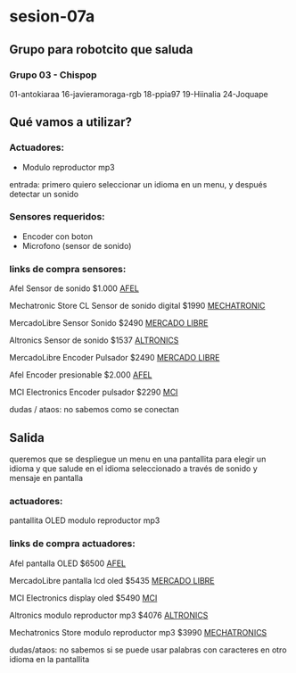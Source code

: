 # sesion-07a

## Grupo para robotcito que saluda

### Grupo 03 - Chispop

01-antokiaraa
16-javieramoraga-rgb
18-ppia97
19-Hiinalia
24-Joquape 

## Qué vamos a utilizar?

### Actuadores:
- Modulo reproductor mp3

entrada: primero quiero seleccionar un idioma en un menu, y después detectar un sonido

### Sensores requeridos:
- Encoder con boton
- Microfono (sensor de sonido)

### links de compra sensores:

Afel Sensor de  sonido $1.000
[AFEL](https://afel.cl/products/sensor-sonido-digital)

Mechatronic Store CL Sensor de sonido digital $1990
[MECHATRONIC](https://www.mechatronicstore.cl/sensor-de-sonido-digital-ajustable-hc-20/)

MercadoLibre Sensor Sonido $2490
[MERCADO LIBRE](https://articulo.mercadolibre.cl/MLC-437895383-sensor-sonido-microfono-analogo-digital-ky-037-mic-max--_JM)

Altronics Sensor de sonido $1537
[ALTRONICS](https://altronics.cl/sensor-sonido-ky-037)

MercadoLibre Encoder Pulsador $2490
[MERCADO LIBRE](https://articulo.mercadolibre.cl/MLC-443587887-modulo-encoder-rotatorio-potenciometro-pulsador-max--_JM)

Afel Encoder presionable $2.000
[AFEL](https://afel.cl/products/encoder-rotatorio-ky-040-360-grados)

MCI Electronics Encoder pulsador $2290
[MCI](https://mcielectronics.cl/shop/product/modulo-encoder-rotatorio-con-pulsador)

dudas / ataos:
no sabemos como se conectan

## Salida

queremos que se despliegue un menu en una pantallita para elegir un idioma y que salude en el idioma seleccionado a través de sonido y mensaje en pantalla

### actuadores:
pantallita OLED
modulo reproductor mp3

### links de compra actuadores:

Afel pantalla OLED $6500
[AFEL](https://afel.cl/products/pantalla-lcd-oled-1-3-128x64-caracteres-azules)

MercadoLibre pantalla lcd oled $5435
[MERCADO LIBRE](https://articulo.mercadolibre.cl/MLC-1673497965-pantalla-lcd-4-pines-128x64-oled-096-para-arduino-_JM)

MCI Electronics display oled $5490
[MCI](https://mcielectronics.cl/shop/product/display-oled-de-128-x-64-pixeles-controlable-por-i2c-29546/)

Altronics modulo reproductor mp3 $4076
[ALTRONICS](https://altronics.cl/reproductor-mp3-dfplayer-mini)

Mechatronics Store modulo reproductor mp3 $3990
[MECHATRONICS](https://www.mechatronicstore.cl/reproductor-mp3-wav-yx5300-micro-sd)

dudas/ataos:
no sabemos si se puede usar palabras con caracteres en otro idioma en la pantallita




